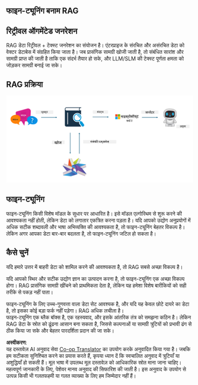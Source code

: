 <!--
CO_OP_TRANSLATOR_METADATA:
{
  "original_hash": "5f1c641d645d9e86acdd304d5e9a03de",
  "translation_date": "2025-04-04T19:07:40+00:00",
  "source_file": "md\\03.FineTuning\\FineTuning_vs_RAG.md",
  "language_code": "hi"
}
-->
## फाइन-ट्यूनिंग बनाम RAG

## रिट्रीवल ऑगमेंटेड जनरेशन

RAG डेटा रिट्रीवल + टेक्स्ट जनरेशन का संयोजन है। एंटरप्राइज के संरचित और असंरचित डेटा को वेक्टर डेटाबेस में संग्रहित किया जाता है। जब प्रासंगिक सामग्री खोजी जाती है, तो संबंधित सारांश और सामग्री प्राप्त की जाती है ताकि एक संदर्भ तैयार हो सके, और LLM/SLM की टेक्स्ट पूर्णता क्षमता को जोड़कर सामग्री बनाई जा सके।

## RAG प्रक्रिया
![FinetuningvsRAG](../../../../translated_images/rag.36e7cb856f120334d577fde60c6a5d7c5eecae255dac387669303d30b4b3efa4.hi.png)

## फाइन-ट्यूनिंग
फाइन-ट्यूनिंग किसी विशेष मॉडल के सुधार पर आधारित है। इसे मॉडल एल्गोरिथम से शुरू करने की आवश्यकता नहीं होती, लेकिन डेटा को लगातार एकत्रित करना पड़ता है। यदि आपको उद्योग अनुप्रयोगों में अधिक सटीक शब्दावली और भाषा अभिव्यक्ति की आवश्यकता है, तो फाइन-ट्यूनिंग बेहतर विकल्प है। लेकिन अगर आपका डेटा बार-बार बदलता है, तो फाइन-ट्यूनिंग जटिल हो सकता है।

## कैसे चुनें
यदि हमारे उत्तर में बाहरी डेटा को शामिल करने की आवश्यकता है, तो RAG सबसे अच्छा विकल्प है।

यदि आपको स्थिर और सटीक उद्योग ज्ञान का उत्पादन करना है, तो फाइन-ट्यूनिंग एक अच्छा विकल्प होगा। RAG प्रासंगिक सामग्री खींचने को प्राथमिकता देता है, लेकिन यह हमेशा विशेष बारीकियों को सही तरीके से पकड़ नहीं पाता।

फाइन-ट्यूनिंग के लिए उच्च-गुणवत्ता वाला डेटा सेट आवश्यक है, और यदि यह केवल छोटे दायरे का डेटा है, तो इसका कोई बड़ा फर्क नहीं पड़ेगा। RAG अधिक लचीला है।  
फाइन-ट्यूनिंग एक ब्लैक बॉक्स है, एक रहस्यवाद, और इसके आंतरिक तंत्र को समझना कठिन है। लेकिन RAG डेटा के स्रोत को ढूंढना आसान बना सकता है, जिससे कल्पनाओं या सामग्री त्रुटियों को प्रभावी ढंग से ठीक किया जा सके और बेहतर पारदर्शिता प्रदान की जा सके।

**अस्वीकरण**:  
यह दस्तावेज़ AI अनुवाद सेवा [Co-op Translator](https://github.com/Azure/co-op-translator) का उपयोग करके अनुवादित किया गया है। जबकि हम सटीकता सुनिश्चित करने का प्रयास करते हैं, कृपया ध्यान दें कि स्वचालित अनुवाद में त्रुटियाँ या अशुद्धियाँ हो सकती हैं। मूल भाषा में उपलब्ध मूल दस्तावेज़ को आधिकारिक स्रोत माना जाना चाहिए। महत्वपूर्ण जानकारी के लिए, पेशेवर मानव अनुवाद की सिफारिश की जाती है। इस अनुवाद के उपयोग से उत्पन्न किसी भी गलतफहमी या गलत व्याख्या के लिए हम जिम्मेदार नहीं हैं।